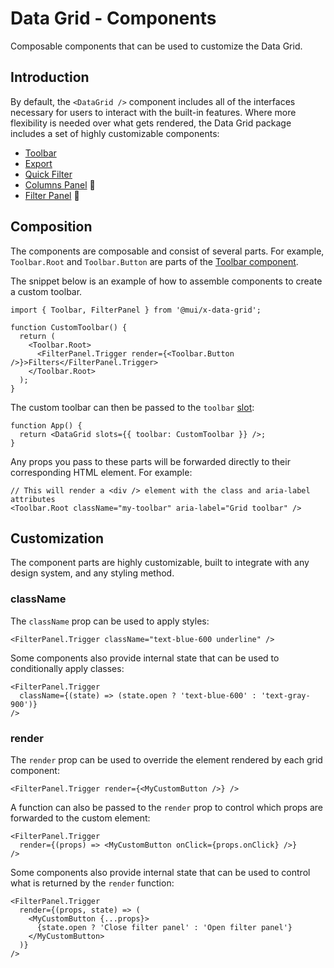 # Data Grid - Components

<p class="description">Composable components that can be used to customize the Data Grid.</p>

## Introduction

By default, the `<DataGrid />` component includes all of the interfaces necessary for users to interact with the built-in features. Where more flexibility is needed over what gets rendered, the Data Grid package includes a set of highly customizable components:

- [Toolbar](/x/react-data-grid/components/toolbar/)
- [Export](/x/react-data-grid/components/export/)
- [Quick Filter](/x/react-data-grid/components/quick-filter/)
- [Columns Panel](/x/react-data-grid/components/columns-panel/) 🚧
- [Filter Panel](/x/react-data-grid/components/filter-panel/) 🚧

## Composition

The components are composable and consist of several parts. For example, `Toolbar.Root` and `Toolbar.Button` are parts of the [Toolbar component](/x/react-data-grid/components/toolbar/).

The snippet below is an example of how to assemble components to create a custom toolbar.

```tsx
import { Toolbar, FilterPanel } from '@mui/x-data-grid';

function CustomToolbar() {
  return (
    <Toolbar.Root>
      <FilterPanel.Trigger render={<Toolbar.Button />}>Filters</FilterPanel.Trigger>
    </Toolbar.Root>
  );
}
```

The custom toolbar can then be passed to the `toolbar` [slot](/x/react-data-grid/components/):

```tsx
function App() {
  return <DataGrid slots={{ toolbar: CustomToolbar }} />;
}
```

Any props you pass to these parts will be forwarded directly to their corresponding HTML element. For example:

```tsx
// This will render a <div /> element with the class and aria-label attributes
<Toolbar.Root className="my-toolbar" aria-label="Grid toolbar" />
```

## Customization

The component parts are highly customizable, built to integrate with any design system, and any styling method.

### className

The `className` prop can be used to apply styles:

```tsx
<FilterPanel.Trigger className="text-blue-600 underline" />
```

Some components also provide internal state that can be used to conditionally apply classes:

```tsx
<FilterPanel.Trigger
  className={(state) => (state.open ? 'text-blue-600' : 'text-gray-900')}
/>
```

### render

The `render` prop can be used to override the element rendered by each grid component:

```tsx
<FilterPanel.Trigger render={<MyCustomButton />} />
```

A function can also be passed to the `render` prop to control which props are forwarded to the custom element:

```tsx
<FilterPanel.Trigger
  render={(props) => <MyCustomButton onClick={props.onClick} />}
/>
```

Some components also provide internal state that can be used to control what is returned by the `render` function:

```tsx
<FilterPanel.Trigger
  render={(props, state) => (
    <MyCustomButton {...props}>
      {state.open ? 'Close filter panel' : 'Open filter panel'}
    </MyCustomButton>
  )}
/>
```
